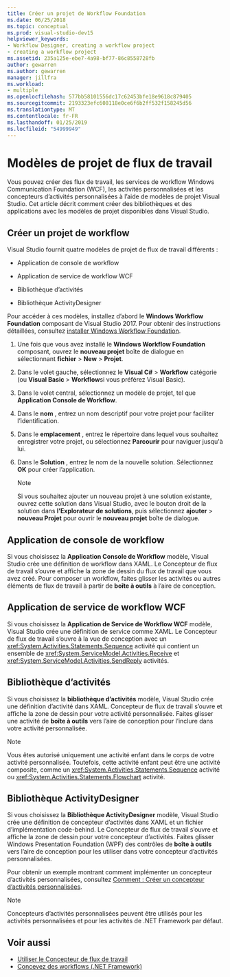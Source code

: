 ```yaml
---
title: Créer un projet de Workflow Foundation
ms.date: 06/25/2018
ms.topic: conceptual
ms.prod: visual-studio-dev15
helpviewer_keywords:
- Workflow Designer, creating a workflow project
- creating a workflow project
ms.assetid: 235a125e-ebe7-4a98-bf77-86c8558728fb
author: gewarren
ms.author: gewarren
manager: jillfra
ms.workload:
- multiple
ms.openlocfilehash: 577bb58101556dc17c62453bfe18e9618c879405
ms.sourcegitcommit: 2193323efc608118e0ce6f6b2ff532f158245d56
ms.translationtype: MT
ms.contentlocale: fr-FR
ms.lasthandoff: 01/25/2019
ms.locfileid: "54999949"
---
```

# <a name="workflow-project-templates"></a>Modèles de projet de flux de travail

Vous pouvez créer des flux de travail, les services de workflow Windows Communication Foundation (WCF), les activités personnalisées et les concepteurs d’activités personnalisées à l’aide de modèles de projet Visual Studio. Cet article décrit comment créer des bibliothèques et des applications avec les modèles de projet disponibles dans Visual Studio.

## <a name="create-a-workflow-project"></a>Créer un projet de workflow

Visual Studio fournit quatre modèles de projet de flux de travail différents :

- Application de console de workflow

- Application de service de workflow WCF

- Bibliothèque d’activités

- Bibliothèque ActivityDesigner

Pour accéder à ces modèles, installez d’abord le **Windows Workflow Foundation** composant de Visual Studio 2017. Pour obtenir des instructions détaillées, consultez [installer Windows Workflow Foundation](developing-applications-with-the-workflow-designer.md#install-windows-workflow-foundation).

1. Une fois que vous avez installé le **Windows Workflow Foundation** composant, ouvrez le **nouveau projet** boîte de dialogue en sélectionnant **fichier** > **New**  >  **Projet**.

1. Dans le volet gauche, sélectionnez le **Visual C#** > **Workflow** catégorie (ou **Visual Basic** > **Workflow**si vous préférez Visual Basic).

1. Dans le volet central, sélectionnez un modèle de projet, tel que **Application Console de Workflow**.

1. Dans le **nom** , entrez un nom descriptif pour votre projet pour faciliter l’identification.

1. Dans le **emplacement** , entrez le répertoire dans lequel vous souhaitez enregistrer votre projet, ou sélectionnez **Parcourir** pour naviguer jusqu'à lui.

1. Dans le **Solution** , entrez le nom de la nouvelle solution. Sélectionnez **OK** pour créer l’application.

   > [!NOTE]
   > Si vous souhaitez ajouter un nouveau projet à une solution existante, ouvrez cette solution dans Visual Studio, avec le bouton droit de la solution dans **l’Explorateur de solutions**, puis sélectionnez **ajouter** > **nouveau Projet** pour ouvrir le **nouveau projet** boîte de dialogue.

## <a name="workflow-console-app"></a>Application de console de workflow

Si vous choisissez la **Application Console de Workflow** modèle, Visual Studio crée une définition de workflow dans XAML. Le Concepteur de flux de travail s’ouvre et affiche la zone de dessin du flux de travail que vous avez créé. Pour composer un workflow, faites glisser les activités ou autres éléments de flux de travail à partir de **boîte à outils** à l’aire de conception.

## <a name="wcf-workflow-service-app"></a>Application de service de workflow WCF

Si vous choisissez la **Application de Service de Workflow WCF** modèle, Visual Studio crée une définition de service comme XAML. Le Concepteur de flux de travail s’ouvre à la vue de conception avec un <xref:System.Activities.Statements.Sequence> activité qui contient un ensemble de <xref:System.ServiceModel.Activities.Receive> et <xref:System.ServiceModel.Activities.SendReply> activités.

## <a name="activity-library"></a>Bibliothèque d’activités

Si vous choisissez la **bibliothèque d’activités** modèle, Visual Studio crée une définition d’activité dans XAML. Concepteur de flux de travail s’ouvre et affiche la zone de dessin pour votre activité personnalisée. Faites glisser une activité de **boîte à outils** vers l’aire de conception pour l’inclure dans votre activité personnalisée.

> [!NOTE]
> Vous êtes autorisé uniquement une activité enfant dans le corps de votre activité personnalisée. Toutefois, cette activité enfant peut être une activité composite, comme un <xref:System.Activities.Statements.Sequence> activité ou <xref:System.Activities.Statements.Flowchart> activité.

## <a name="activity-designer-library"></a>Bibliothèque ActivityDesigner

Si vous choisissez la **Bibliothèque ActivityDesigner** modèle, Visual Studio crée une définition de concepteur d’activités dans XAML et un fichier d’implémentation code-behind. Le Concepteur de flux de travail s’ouvre et affiche la zone de dessin pour votre concepteur d’activités. Faites glisser Windows Presentation Foundation (WPF) des contrôles de **boîte à outils** vers l’aire de conception pour les utiliser dans votre concepteur d’activités personnalisées.

Pour obtenir un exemple montrant comment implémenter un concepteur d’activités personnalisées, consultez [Comment : Créer un concepteur d’activités personnalisées](/dotnet/framework/windows-workflow-foundation/how-to-create-a-custom-activity-designer).

> [!NOTE]
> Concepteurs d’activités personnalisées peuvent être utilisés pour les activités personnalisées et pour les activités de .NET Framework par défaut.

## <a name="see-also"></a>Voir aussi

- [Utiliser le Concepteur de flux de travail](developing-applications-with-the-workflow-designer.md)
- [Concevez des workflows (.NET Framework)](/dotnet/framework/windows-workflow-foundation/designing-workflows)